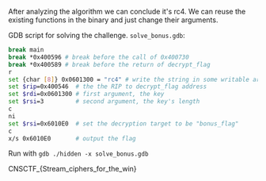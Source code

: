 After analyzing the algorithm we can conclude it's rc4. We can reuse the existing functions in the binary and just change their arguments.

GDB script for solving the challenge. `solve_bonus.gdb`:
```bash
break main
break *0x400596 # break before the call of 0x400730
break *0x400589 # break before the return of decrypt_flag
r
set {char [8]} 0x0601300 = "rc4" # write the string in some writable area
set $rip=0x400546  # the the RIP to decrypt_flag address
set $rdi=0x0601300 # first argument, the key
set $rsi=3         # second argument, the key's length
c
ni
set $rsi=0x6010E0  # set the decryption target to be "bonus_flag"
c
x/s 0x6010E0       # output the flag
```

Run with `gdb ./hidden -x solve_bonus.gdb`

CNSCTF_{Stream_ciphers_for_the_win}
